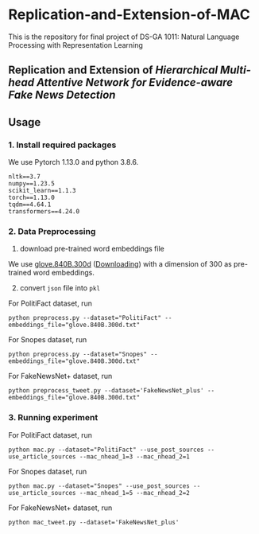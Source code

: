# Replication-and-Extension-of-MAC
This is the repository for final project of DS-GA 1011: Natural Language Processing with Representation Learning
## Replication and Extension of *Hierarchical Multi-head Attentive Network for Evidence-aware Fake News Detection*

## Usage
### 1. Install required packages
We use Pytorch 1.13.0 and python 3.8.6.
```
nltk==3.7
numpy==1.23.5
scikit_learn==1.1.3
torch==1.13.0
tqdm==4.64.1
transformers==4.24.0
```
### 2. Data Preprocessing
1. download pre-trained word embeddings file

We use [glove.840B.300d](https://github.com/stanfordnlp/GloVe) ([Downloading](https://huggingface.co/stanfordnlp/glove/resolve/main/glove.840B.300d.zip)) with a dimension of 300 as pre-trained word embeddings.

2. convert `json` file into `pkl`

For PolitiFact dataset, run
```
python preprocess.py --dataset="PolitiFact" --embeddings_file="glove.840B.300d.txt"
```

For Snopes dataset, run
```
python preprocess.py --dataset="Snopes" --embeddings_file="glove.840B.300d.txt"
```

For FakeNewsNet+ dataset, run
```
python preprocess_tweet.py --dataset='FakeNewsNet_plus' --embeddings_file="glove.840B.300d.txt"
```

### 3. Running experiment
For PolitiFact dataset, run
```
python mac.py --dataset="PolitiFact" --use_post_sources --use_article_sources --mac_nhead_1=3 --mac_nhead_2=1
```

For Snopes dataset, run
```
python mac.py --dataset="Snopes" --use_post_sources --use_article_sources --mac_nhead_1=5 --mac_nhead_2=2
```

For FakeNewsNet+ dataset, run
```
python mac_tweet.py --dataset='FakeNewsNet_plus'
```
